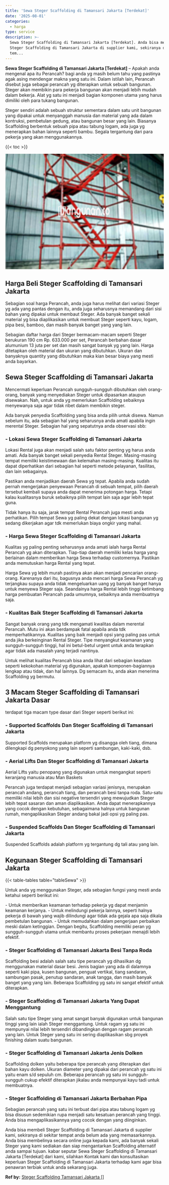 ```yaml
---
title: 'Sewa Steger Scaffolding di Tamansari Jakarta [Terdekat]'
date: '2025-08-01'
categories:
  - harga
type: service
description: >-
  Sewa Steger Scaffolding di Tamansari Jakarta [Terdekat]. Anda bisa membeli
  Steger Scaffolding di Tamansari Jakarta di supplier kami, sekiranya di sekitar
  tem...
---
```


**Sewa Steger Scaffolding di Tamansari Jakarta \[Terdekat\]** – Apakah anda mengenal apa itu Perancah? bagi anda yg masih belum tahu yang pastinya agak asing mendengar makna yang satu ini. Dalam istilah lain, Perancah disebut juga sebagai perancah yg diterapkan untuk sebuah bangunan. Steger akan membikin para pekerja bangunan akan menjadi lebih mudah dalam bekerja. Alat yg satu ini menjadi bagian komponen utama yang harus dimiliki oleh para tukang bangunan.

Steger sendiri adalah sebuah struktur sementara dalam satu unit bangunan yang dipakai untuk menyanggah manusia dan material yang ada dalam kontruksi, pembetulan gedung, atau bangunan besar yang lain. Biasanya Scaffolding berbentuk sebuah pipa atau tabung logam, ada juga yg menerapkan bahan lainnya seperti bambu. Segala tergantung dari para pekerja yang akan menggunakannya.

{{< toc >}}

![Sewa Steger Scaffolding di Tamansari Jakarta [Terdekat]](/images/sewa-scaffolding-steger-24.png)

## Harga Beli Steger Scaffolding di Tamansari Jakarta

Sebagian soal harga Perancah, anda juga harus melihat dari variasi Steger yg ada yang pantas dengan itu, anda juga seharusnya memandang dari sisi bahan yang dipakai untuk membaut Steger. Ada banyak banget sekali material yg bisa diaplikasikan untuk membuat Steger seperti kayu, logam, pipa besi, bamboo, dan masih banyak banget yang yang lain.

Sebagian daftar harga dari Steger bermacam-macam seperti Steger berukuran 190 cm Rp. 633.000 per set, Perancah berbahan dasar alumunium 13 juta per set dan masih sangat banyak yg yang lain. Harga ditetapkan oleh material dan ukuran yang dibutuhkan. Ukuran dan banyaknya quantity yang dibutuhkan maka kian besar biaya yang mesti anda bayarkan.

## Sewa Steger Scaffolding di Tamansari Jakarta

Mencermati keperluan Perancah sungguh-sungguh dibutuhkan oleh orang-orang, banyak yang menyediakan Steger untuk dipasarkan ataupun disewakan. Nah, untuk anda yg memerlukan Scaffolding sebaiknya menyewanya saja agar tidak ribet dalam membikin steger.

Ada banyak penyedia Scaffolding yang bisa anda pilih untuk disewa. Namun sebelum itu, ada sebagian hal yang seharusnya anda amati apabila ingin merental Steger. Sebagian hal yang sepatutnya anda observasi sbb:

### \- Lokasi Sewa Steger Scaffolding di Tamansari Jakarta

Lokasi Rental juga akan menjadi salah satu faktor penting yg harus anda amati. Ada banyak banget sekali penyedia Rental Steger. Masing-masing tempat memiliki keistimewaan dan kelemahan masing-masing. Kualitas itu dapat diperhatikan dari sebagian hal seperti metode pelayanan, fasilitas, dan lain sebagainya.

Pastikan anda menjadikan daerah Sewa yg tepat. Apabila anda sudah pernah mengerjakan penyewaan Perancah di sebuah tempat, pilih daerah tersebut kembali supaya anda dapat menerima potongan harga. Tetapi kalau kualitasnya buruk sebaiknya pilih tempat lain saja agar lebih tepat guna.

Tidak hanya itu saja, jarak tempat Rental Perancah juga mesti anda perhatikan. Pilih tempat Sewa yg paling dekat dengan lokasi bangunan yg sedang dikerjakan agar tdk memerlukan biaya ongkir yang mahal.

### \- Harga Sewa Steger Scaffolding di Tamansari Jakarta

Kualitas yg paling penting seharusnya anda amati ialah harga Rental Perancah yg akan diterapkan. Tiap-tiap daerah memiliki kelas harga yang berlainan dalam memberikan harga Sewa terhadap customernya. Pastikan anda memutuskan harga Rental yang tepat.

Harga Sewa yg lebih murah pastinya akan akan menjadi pencarian orang-orang. Karenanya dari itu, bagusnya anda mencari harga Sewa Perancah yg terjangkau supaya anda tidak mengeluarkan uang yg banyak banget hanya untuk menyewa Steger saja. Seandainya harga Rental lebih tinggi ketimbang harga pembuatan Perancah pada umumnya, sebaiknya anda membuatnya saja.

### \- Kualitas Baik Steger Scaffolding di Tamansari Jakarta

Sangat banyak orang yang tdk mengamati kwalitas dalam merental Perancah. Mutu ini akan berdampak fatal apabila anda tdk memperhatikannya. Kualitas yang baik menjadi opsi yang paling pas untuk anda jika berkeinginan Rental Steger. Tipe menyangkut keamanan yang sungguh-sungguh tinggi, hal ini betul-betul urgent untuk anda terapkan agar tidak ada masalah yang terjadi nantinya.

Untuk melihat kualitas Perancah bisa anda lihat dari sebagian keadaan seperti kekokohan material yg digunakan, apakah komponen-bagiannya lengkap atau tidak, dan hal lainnya. Dg semacam itu, anda akan menerima Scaffolding yg bermutu.

## 3 Macam Steger Scaffolding di Tamansari Jakarta Dasar

terdapat tiga macam type dasar dari Steger seperti berikut ini:

### \- Supported Scaffolds Dan Steger Scaffolding di Tamansari Jakarta

Supported Scaffolds merupakan platform yg disangga oleh tiang, dimana dilengkapi dg penyokong yang lain seperti sambungan, kaki-kaki, dsb.

### \- Aerial Lifts Dan Steger Scaffolding di Tamansari Jakarta

Aerial Lifts yaitu penopang yang digunakan untuk mengangkat seperti keranjang manusia atau Man Baskets

Perancah juga terdapat menjadi sebagian variasi jenisnya, merupakan perancah andang, perancah tiang, dan perancah besi tanpa roda. Satu-satu memiliki nilai lebih dan sisi negative tersendiri yang mewujudkan Steger lebih tepat sasaran dan aman diaplikasikan. Anda dapat menerapkannya yang cocok dengan kebutuhan, sebagaimana halnya untuk bangunan rumah, mengaplikasikan Steger andang bakal jadi opsi yg paling pas.

### \- Suspended Scaffolds Dan Steger Scaffolding di Tamansari Jakarta

Suspended Scaffolds adalah platform yg tergantung dg tali atau yang lain.

## Kegunaan Steger Scaffolding di Tamansari Jakarta

{{< table-tables table="tableSewa" >}}

Untuk anda yg menggunakan Steger, ada sebagian fungsi yang mesti anda ketahui seperti berikut ini:

\- Untuk memberikan keamanan terhadap pekerja yg dapat menjamin keamanan kerjanya. - Untuk melindungi pekerja lainnya, seperti halnya pekerja di bawah yang wajib dilindungi agar tidak ada gejala apa saja dikala pembetulan bangunan. - Untuk memudahkan dalam pengerjaan perbaikan meski dalam ketinggian. Dengan begitu, Scaffolding memiliki peran yg sungguh-sungguh utama untuk membantu proses pekerjaan menajdi lebih efektif.

### \- Steger Scaffolding di Tamansari Jakarta Besi Tanpa Roda

Scaffolding besi adalah salah satu tipe perancah yg dihasilkan dg menggunakan material dasar besi. Jenis bagian yang ada di dalamnya seperti kaki pipa, kusen bangunan, penguat vertikal, tiang sandaran, sambungan pasak, penutup sandaran, anak tangga, dan masih banyak banget yang yang lain. Beberapa Scaffolding yg satu ini sangat efektif untuk diterapkan.

### \- Steger Scaffolding di Tamansari Jakarta Yang Dapat Menggantung

Salah satu tipe Steger yang amat sangat banyak digunakan untuk bangunan tinggi yang lain ialah Steger menggantung. Untuk ragam yg satu ini mempunyai nilai lebih tersendiri dibandingkan dengan ragam perancah yang lain. Untuk Steger yang satu ini sering diaplikasikan sbg proyek finishing dalam suatu bangunan.

### \- Steger Scaffolding di Tamansari Jakarta Jenis Dolken

Scaffolding dolken yaitu beberapa tipe perancah yang diterapkan dari bahan kayu dolken. Ukuran diameter yang dipakai dari perancah yg satu ini yaitu enam s/d sepuluh cm. Beberapa perancah yg satu ini sungguh-sungguh cukup efektif diterapkan jikalau anda mempunyai kayu tadi untuk membuatnya.

### \- Steger Scaffolding di Tamansari Jakarta Berbahan Pipa

Sebagian perancah yang satu ini terbuat dari pipa atau tabung logam yg bisa disusun sedemikian rupa menjadi satu kesatuan perancah yang tinggi. Anda bisa mengaplikasikannya yang cocok dengan yang diinginkan.

Anda bisa membeli Steger Scaffolding di Tamansari Jakarta di supplier kami, sekiranya di sekitar tempat anda belum ada yang memasarkannya. Anda bisa membelinya secara online juga kepada kami, ada banyak sekali Steger yang kami sediakan dan siap mengantarkan Scaffolding alternatif anda sampai tujuan. kabar seputar Sewa Steger Scaffolding di Tamansari Jakarta \[Terdekat\] dari kami, silahkan Kontak kami dan konsultasikan keperluan Steger Scaffolding di Tamansari Jakarta terhadap kami agar bisa penawran terbiak untuk anda sekarang juga.

**Ref by:** [Steger Scaffolding Tamansari Jakarta []](https://id.wikipedia.org/wiki/Steger)
